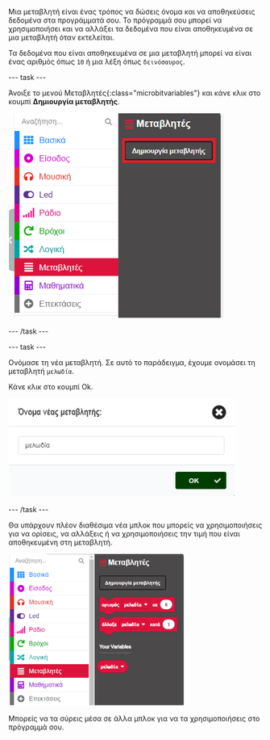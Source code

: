 Μια μεταβλητή είναι ένας τρόπος να δώσεις όνομα και να αποθηκεύσεις δεδομένα στα προγράμματά σου. Το πρόγραμμά σου μπορεί να χρησιμοποιήσει και να αλλάξει τα δεδομένα που είναι αποθηκευμένα σε μια μεταβλητή όταν εκτελείται.

Τα δεδομένα που είναι αποθηκευμένα σε μια μεταβλητή μπορεί να είναι ένας αριθμός όπως `10` ή μια λέξη όπως `δεινόσαυρος`.

\--- task ---

Άνοιξε το μενού Μεταβλητές{:class="microbitvariables"} και κάνε κλικ στο κουμπί **Δημιουργία μεταβλητής**.

![Το μενού Μεταβλητές, με τονισμένο το κουμπί 'Δημιουργία μεταβλητής'.](images/variable-menu.png)

\--- /task ---

\--- task ---

Ονόμασε τη νέα μεταβλητή. Σε αυτό το παράδειγμα, έχουμε ονομάσει τη μεταβλητή `μελωδία`.

Κάνε κλικ στο κουμπί Ok.

<img src="images/variable-tune.png" alt="The 'New variable name' window, with the name 'tune' written in the box." width="450"/>

\--- /task ---

Θα υπάρχουν πλέον διαθέσιμα νέα μπλοκ που μπορείς να χρησιμοποιήσεις για να ορίσεις, να αλλάξεις ή να χρησιμοποιήσεις την τιμή που είναι αποθηκευμένη στη μεταβλητή.

<img src="images/variableblocks-tune.png" alt="The Variables menu with new blocks to set, change, and use the value of the tune variable." width="350"/>

Μπορείς να τα σύρεις μέσα σε άλλα μπλοκ για να τα χρησιμοποιήσεις στο πρόγραμμά σου.
